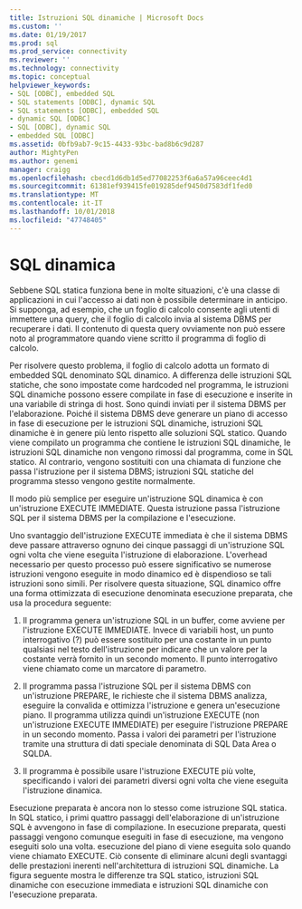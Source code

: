 ```yaml
---
title: Istruzioni SQL dinamiche | Microsoft Docs
ms.custom: ''
ms.date: 01/19/2017
ms.prod: sql
ms.prod_service: connectivity
ms.reviewer: ''
ms.technology: connectivity
ms.topic: conceptual
helpviewer_keywords:
- SQL [ODBC], embedded SQL
- SQL statements [ODBC], dynamic SQL
- SQL statements [ODBC], embedded SQL
- dynamic SQL [ODBC]
- SQL [ODBC], dynamic SQL
- embedded SQL [ODBC]
ms.assetid: 0bfb9ab7-9c15-4433-93bc-bad8b6c9d287
author: MightyPen
ms.author: genemi
manager: craigg
ms.openlocfilehash: cbecd1d6db1d5ed77082253f6a6a57a96ceec4d1
ms.sourcegitcommit: 61381ef939415fe019285def9450d7583df1fed0
ms.translationtype: MT
ms.contentlocale: it-IT
ms.lasthandoff: 10/01/2018
ms.locfileid: "47748405"
---
```

# <a name="dynamic-sql"></a>SQL dinamica
Sebbene SQL statica funziona bene in molte situazioni, c'è una classe di applicazioni in cui l'accesso ai dati non è possibile determinare in anticipo. Si supponga, ad esempio, che un foglio di calcolo consente agli utenti di immettere una query, che il foglio di calcolo invia al sistema DBMS per recuperare i dati. Il contenuto di questa query ovviamente non può essere noto al programmatore quando viene scritto il programma di foglio di calcolo.  
  
 Per risolvere questo problema, il foglio di calcolo adotta un formato di embedded SQL denominato SQL dinamico. A differenza delle istruzioni SQL statiche, che sono impostate come hardcoded nel programma, le istruzioni SQL dinamiche possono essere compilate in fase di esecuzione e inserite in una variabile di stringa di host. Sono quindi inviati per il sistema DBMS per l'elaborazione. Poiché il sistema DBMS deve generare un piano di accesso in fase di esecuzione per le istruzioni SQL dinamiche, istruzioni SQL dinamiche è in genere più lento rispetto alle soluzioni SQL statico. Quando viene compilato un programma che contiene le istruzioni SQL dinamiche, le istruzioni SQL dinamiche non vengono rimossi dal programma, come in SQL statico. Al contrario, vengono sostituiti con una chiamata di funzione che passa l'istruzione per il sistema DBMS; istruzioni SQL statiche del programma stesso vengono gestite normalmente.  
  
 Il modo più semplice per eseguire un'istruzione SQL dinamica è con un'istruzione EXECUTE IMMEDIATE. Questa istruzione passa l'istruzione SQL per il sistema DBMS per la compilazione e l'esecuzione.  
  
 Uno svantaggio dell'istruzione EXECUTE immediata è che il sistema DBMS deve passare attraverso ognuno dei cinque passaggi di un'istruzione SQL ogni volta che viene eseguita l'istruzione di elaborazione. L'overhead necessario per questo processo può essere significativo se numerose istruzioni vengono eseguite in modo dinamico ed è dispendioso se tali istruzioni sono simili. Per risolvere questa situazione, SQL dinamico offre una forma ottimizzata di esecuzione denominata esecuzione preparata, che usa la procedura seguente:  
  
1.  Il programma genera un'istruzione SQL in un buffer, come avviene per l'istruzione EXECUTE IMMEDIATE. Invece di variabili host, un punto interrogativo (?) può essere sostituito per una costante in un punto qualsiasi nel testo dell'istruzione per indicare che un valore per la costante verrà fornito in un secondo momento. Il punto interrogativo viene chiamato come un marcatore di parametro.  
  
2.  Il programma passa l'istruzione SQL per il sistema DBMS con un'istruzione PREPARE, le richieste che il sistema DBMS analizza, eseguire la convalida e ottimizza l'istruzione e genera un'esecuzione piano. Il programma utilizza quindi un'istruzione EXECUTE (non un'istruzione EXECUTE IMMEDIATE) per eseguire l'istruzione PREPARE in un secondo momento. Passa i valori dei parametri per l'istruzione tramite una struttura di dati speciale denominata di SQL Data Area o SQLDA.  
  
3.  Il programma è possibile usare l'istruzione EXECUTE più volte, specificando i valori dei parametri diversi ogni volta che viene eseguita l'istruzione dinamica.  
  
 Esecuzione preparata è ancora non lo stesso come istruzione SQL statica. In SQL statico, i primi quattro passaggi dell'elaborazione di un'istruzione SQL è avvengono in fase di compilazione. In esecuzione preparata, questi passaggi vengono comunque eseguiti in fase di esecuzione, ma vengono eseguiti solo una volta. esecuzione del piano di viene eseguita solo quando viene chiamato EXECUTE. Ciò consente di eliminare alcuni degli svantaggi delle prestazioni inerenti nell'architettura di istruzioni SQL dinamiche. La figura seguente mostra le differenze tra SQL statico, istruzioni SQL dinamiche con esecuzione immediata e istruzioni SQL dinamiche con l'esecuzione preparata.
